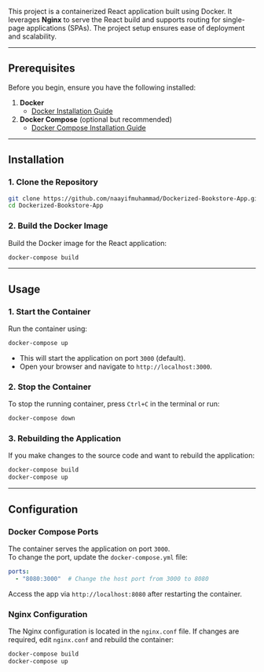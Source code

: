 This project is a containerized React application built using Docker. It leverages **Nginx** to serve the React build and supports routing for single-page applications (SPAs). The project setup ensures ease of deployment and scalability.

---

## **Prerequisites**

Before you begin, ensure you have the following installed:

1. **Docker**  
   - [Docker Installation Guide](https://docs.docker.com/get-docker/)
2. **Docker Compose** (optional but recommended)  
   - [Docker Compose Installation Guide](https://docs.docker.com/compose/install/)

---

## **Installation**

### 1. Clone the Repository
```bash
git clone https://github.com/naayifmuhammad/Dockerized-Bookstore-App.git
cd Dockerized-Bookstore-App
```

### 2. Build the Docker Image
Build the Docker image for the React application:
```bash
docker-compose build
```

---

## **Usage**

### 1. Start the Container
Run the container using:
```bash
docker-compose up
```
- This will start the application on port `3000` (default).  
- Open your browser and navigate to `http://localhost:3000`.

### 2. Stop the Container
To stop the running container, press `Ctrl+C` in the terminal or run:
```bash
docker-compose down
```

### 3. Rebuilding the Application
If you make changes to the source code and want to rebuild the application:
```bash
docker-compose build
docker-compose up
```

---

## **Configuration**

### Docker Compose Ports
The container serves the application on port `3000`.  
To change the port, update the `docker-compose.yml` file:
```yaml
ports:
  - "8080:3000"  # Change the host port from 3000 to 8080
```
Access the app via `http://localhost:8080` after restarting the container.

### Nginx Configuration
The Nginx configuration is located in the `nginx.conf` file. If changes are required, edit `nginx.conf` and rebuild the container:
```bash
docker-compose build
docker-compose up
```